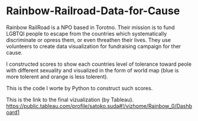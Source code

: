 # Rainbow-Railroad-Data-for-Cause
Rainbow RailRoad is a NPO based in Torotno. Their mission is to fund LGBTQI people to escape from the countries which systematically discriminate or opress them, or even threathen their lives. They use volunteers to create data visualization
for fundraising campaign for ther cause.

I constructed scores to show each countries level of tolerance toward peole with different sexuality and visualized in the form of world map (blue is more tolerent and orange is less tolerent). 

This is the code I worte by Python to construct such scores.

This is the link to the final vizualization (by Tableau). https://public.tableau.com/profile/satoko.suda#!/vizhome/Rainbow_0/Dashboard1
